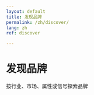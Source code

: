 ```yaml
---
layout: default
title: 发现品牌
permalink: /zh/discover/
lang: zh
ref: discover

---
```



<!-- Hero Panel -->
<div class="panel panel--hero">
  <div class="panel__content">
    <h1 class="panel__heading-primary">发现品牌</h1>
    <p class="panel__subtitle">按行业、市场、属性或信号探索品牌</p>
  </div>
</div>